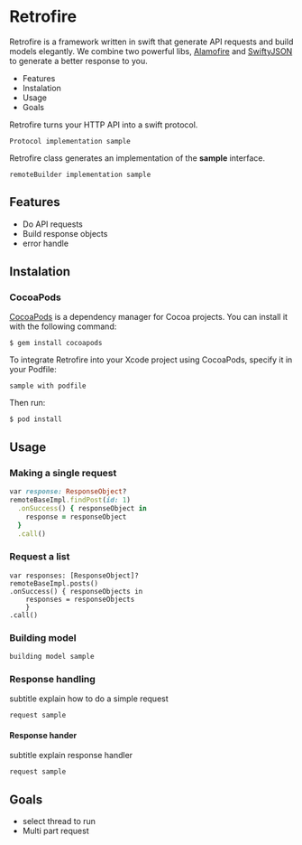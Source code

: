 # Retrofire


Retrofire is a framework written in swift that generate API requests and build models elegantly. We combine two powerful libs, [Alamofire](https://github.com/Alamofire/Alamofire) and [SwiftyJSON](https://github.com/SwiftyJSON/SwiftyJSON) to generate a better response to you.

* Features
* Instalation
* Usage
* Goals

Retrofire turns your HTTP API into a swift protocol.

```
Protocol implementation sample

```


Retrofire class generates an implementation of the **sample** interface.

```
remoteBuilder implementation sample

```


## Features

* Do API requests 
* Build response objects
* error handle

## Instalation

### CocoaPods
[CocoaPods](https://cocoapods.org/) is a dependency manager for Cocoa projects. You can install it with the following command:

```
$ gem install cocoapods

```
To integrate Retrofire into your Xcode project using CocoaPods, specify it in your Podfile:

```
sample with podfile

```

Then run:

```
$ pod install

```

## Usage
### Making a single request

```ruby
var response: ResponseObject?
remoteBaseImpl.findPost(id: 1)
  .onSuccess() { responseObject in
    response = responseObject
  }
  .call()
```
### Request a list

```
var responses: [ResponseObject]?
remoteBaseImpl.posts()
.onSuccess() { responseObjects in
    responses = responseObjects
    }
.call()
```
### Building model

```
building model sample

```

### Response handling
subtitle explain how to do a simple request

```
request sample
```

#### Response hander
subtitle explain response handler

```
request sample
```

## Goals
* select thread to run
* Multi part request
